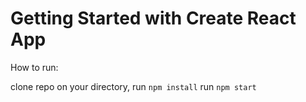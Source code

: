 # Getting Started with Create React App

How to run:


clone repo
on your directory,
run `npm install`
run `npm start`

